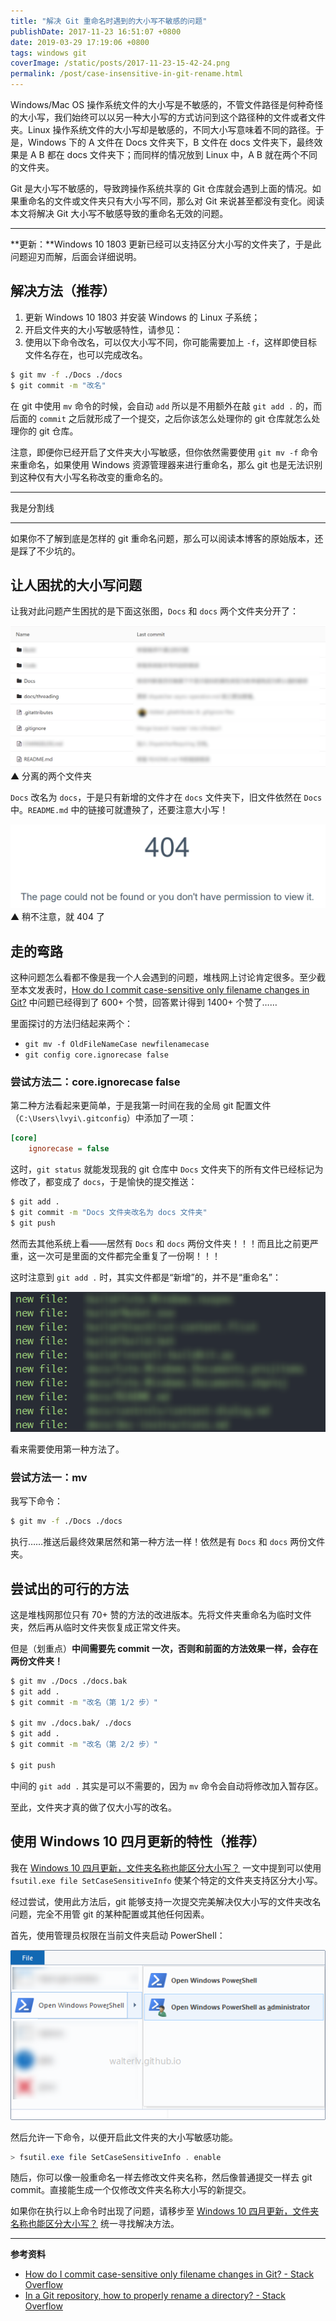 ```yaml
---
title: "解决 Git 重命名时遇到的大小写不敏感的问题"
publishDate: 2017-11-23 16:51:07 +0800
date: 2019-03-29 17:19:06 +0800
tags: windows git
coverImage: /static/posts/2017-11-23-15-42-24.png
permalink: /post/case-insensitive-in-git-rename.html
---
```


Windows/Mac OS 操作系统文件的大小写是不敏感的，不管文件路径是何种奇怪的大小写，我们始终可以以另一种大小写的方式访问到这个路径种的文件或者文件夹。Linux 操作系统文件的大小写却是敏感的，不同大小写意味着不同的路径。于是，Windows 下的 A 文件在 Docs 文件夹下，B 文件在 docs 文件夹下，最终效果是 A B 都在 docs 文件夹下；而同样的情况放到 Linux 中，A B 就在两个不同的文件夹。

Git 是大小写不敏感的，导致跨操作系统共享的 Git 仓库就会遇到上面的情况。如果重命名的文件或文件夹只有大小写不同，那么对 Git  来说甚至都没有变化。阅读本文将解决 Git 大小写不敏感导致的重命名无效的问题。

---

**更新：**Windows 10 1803 更新已经可以支持区分大小写的文件夹了，于是此问题迎刃而解，后面会详细说明。

<p id="toc"></p>

## 解决方法（推荐）

1. 更新 Windows 10 1803 并安装 Windows 的 Linux 子系统；
1. 开启文件夹的大小写敏感特性，请参见：
1. 使用以下命令改名，可以仅大小写不同，你可能需要加上 `-f`，这样即使目标文件名存在，也可以完成改名。

```bash
$ git mv -f ./Docs ./docs
$ git commit -m "改名"
```

在 git 中使用 `mv` 命令的时候，会自动 `add` 所以是不用额外在敲 `git add .` 的，而后面的 `commit` 之后就形成了一个提交，之后你该怎么处理你的 git 仓库就怎么处理你的 git 仓库。

注意，即便你已经开启了文件夹大小写敏感，但你依然需要使用 `git mv -f` 命令来重命名，如果使用 Windows 资源管理器来进行重命名，那么 git 也是无法识别到这种仅有大小写名称改变的重命名的。

---

我是分割线

---

如果你不了解到底是怎样的 git 重命名问题，那么可以阅读本博客的原始版本，还是踩了不少坑的。

## 让人困扰的大小写问题

让我对此问题产生困扰的是下面这张图，`Docs` 和 `docs` 两个文件夹分开了：

![](/static/posts/2017-11-23-15-42-24.png)  
▲ 分离的两个文件夹

`Docs` 改名为 `docs`，于是只有新增的文件才在 `docs` 文件夹下，旧文件依然在 `Docs` 中。`README.md` 中的链接可就遭殃了，还要注意大小写！

![](/static/posts/2017-11-23-16-10-51.png)  
▲ 稍不注意，就 404 了

## 走的弯路

这种问题怎么看都不像是我一个人会遇到的问题，堆栈网上讨论肯定很多。至少截至本文发表时，[How do I commit case-sensitive only filename changes in Git?](https://stackoverflow.com/questions/17683458/how-do-i-commit-case-sensitive-only-filename-changes-in-git) 中问题已经得到了 600+ 个赞，回答累计得到 1400+ 个赞了……

里面探讨的方法归结起来两个：

- `git mv -f OldFileNameCase newfilenamecase`
- `git config core.ignorecase false`

### 尝试方法二：core.ignorecase false

第二种方法看起来更简单，于是我第一时间在我的全局 git 配置文件（`C:\Users\lvyi\.gitconfig`）中添加了一项：

```ini
[core]
    ignorecase = false
```

这时，`git status` 就能发现我的 git 仓库中 `Docs` 文件夹下的所有文件已经标记为修改了，都变成了 `docs`，于是愉快的提交推送：

```bash
$ git add .
$ git commit -m "Docs 文件夹改名为 docs 文件夹"
$ git push
```

然而去其他系统上看——居然有 `Docs` 和 `docs` 两份文件夹！！！而且比之前更严重，这一次可是里面的文件都完全重复了一份啊！！！

这时注意到 `git add .` 时，其实文件都是“新增”的，并不是“重命名”：

![](/static/posts/2017-11-23-16-32-35.png)

看来需要使用第一种方法了。

### 尝试方法一：mv

我写下命令：

```bash
$ git mv -f ./Docs ./docs
```

执行……推送后最终效果居然和第一种方法一样！依然是有 `Docs` 和 `docs` 两份文件夹。

## 尝试出的可行的方法

这是堆栈网那位只有 70+ 赞的方法的改进版本。先将文件夹重命名为临时文件夹，然后再从临时文件夹恢复成正常文件夹。

但是（划重点）**中间需要先 commit 一次，否则和前面的方法效果一样，会存在两份文件夹！**

```bash
$ git mv ./Docs ./docs.bak
$ git add .
$ git commit -m "改名（第 1/2 步）"

$ git mv ./docs.bak/ ./docs
$ git add .
$ git commit -m "改名（第 2/2 步）"

$ git push
```

中间的 `git add .` 其实是可以不需要的，因为 `mv` 命令会自动将修改加入暂存区。

至此，文件夹才真的做了仅大小写的改名。

## 使用 Windows 10 四月更新的特性（推荐）

我在 [Windows 10 四月更新，文件夹名称也能区分大小写？](/post/case-sensitive-in-windows-file-system) 一文中提到可以使用 `fsutil.exe file SetCaseSensitiveInfo` 使某个特定的文件夹支持区分大小写。

经过尝试，使用此方法后，git 能够支持一次提交完美解决仅大小写的文件夹改名问题，完全不用管 git 的某种配置或其他任何因素。

首先，使用管理员权限在当前文件夹启动 PowerShell：

![](/static/posts/2018-06-20-10-43-02.png)

然后允许一下命令，以便开启此文件夹的大小写敏感功能。

```powershell
> fsutil.exe file SetCaseSensitiveInfo . enable
```

随后，你可以像一般重命名一样去修改文件夹名称，然后像普通提交一样去 git commit。直接能生成一个仅修改文件夹名称大小写的新提交。

如果你在执行以上命令时出现了问题，请移步至 [Windows 10 四月更新，文件夹名称也能区分大小写？](/post/case-sensitive-in-windows-file-system) 统一寻找解决方法。

---

**参考资料**

- [How do I commit case-sensitive only filename changes in Git? - Stack Overflow](https://stackoverflow.com/questions/17683458/how-do-i-commit-case-sensitive-only-filename-changes-in-git)
- [In a Git repository, how to properly rename a directory? - Stack Overflow](https://stackoverflow.com/q/11183788/6233938)


